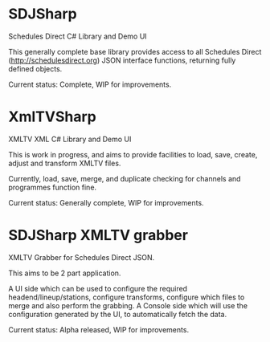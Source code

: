 # SDJSharp
Schedules Direct C# Library and Demo UI

This generally complete base library provides access to all Schedules Direct (http://schedulesdirect.org) JSON interface functions, returning fully defined objects.

Current status: Complete, WIP for improvements.

# XmlTVSharp
XMLTV XML C# Library and Demo UI

This is work in progress, and aims to provide facilities to load, save, create, adjust and transform XMLTV files.

Currently, load, save, merge, and duplicate checking for channels and programmes function fine.

Current status: Generally complete, WIP for improvements.

# SDJSharp XMLTV grabber
XMLTV Grabber for Schedules Direct JSON.

This aims to be 2 part application. 

A UI side which can be used to configure the required headend/lineup/stations, configure transforms, configure which files to merge and also perform the grabbing.
A Console side which will use the configuration generated by the UI, to automatically fetch the data.

Current status: Alpha released, WIP for improvements.
